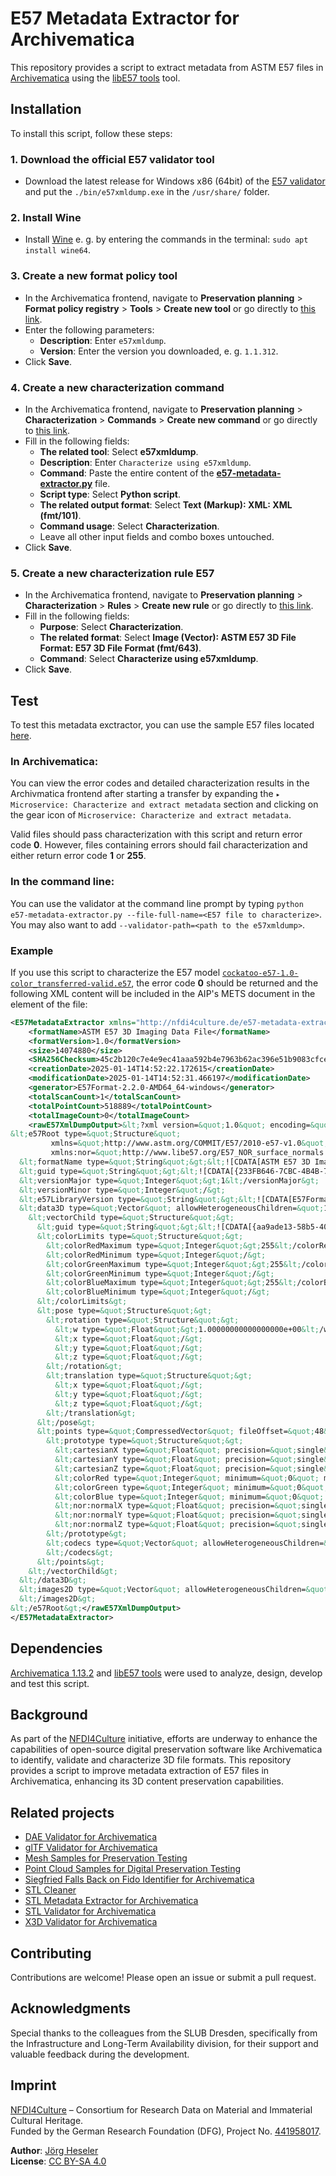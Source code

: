 # E57 Metadata Extractor for Archivematica

This repository provides a script to extract metadata from ASTM E57 files in [Archivematica](https://www.archivematica.org/) using the [libE57 tools](http://www.libe57.org/download.html) tool.

## Installation

To install this script, follow these steps:

### 1. Download the official E57 validator tool

- Download the latest release for Windows x86 (64bit) of the [E57 validator](http://www.libe57.org/download.html) and put the `./bin/e57xmldump.exe` in the `/usr/share/` folder.

### 2. Install Wine

- Install [Wine](https://www.winehq.org/) e. g. by entering the commands in the terminal: `sudo apt install wine64`.

### 3. Create a new format policy tool

- In the Archivematica frontend, navigate to **Preservation planning** > **Format policy registry** > **Tools** > **Create new tool** or go directly to [this link](http://10.10.10.20/fpr/fptool/create/).
- Enter the following parameters:
  - **Description**: Enter `e57xmldump`.
  - **Version**: Enter the version you downloaded, e. g. `1.1.312`.
- Click **Save**.

### 4. Create a new characterization command

- In the Archivematica frontend, navigate to **Preservation planning** > **Characterization** > **Commands** > **Create new command** or go directly to [this link](http://10.10.10.20/fpr/fpcommand/create/).
- Fill in the following fields:
  - **The related tool**: Select **e57xmldump**.
  - **Description**: Enter `Characterize using e57xmldump`.
  - **Command**: Paste the entire content of the [**e57-metadata-extractor.py**](./src/e57-metadata-extractor.py) file.
  - **Script type**: Select **Python script**.
  - **The related output format**: Select **Text (Markup): XML: XML (fmt/101)**.
  - **Command usage**: Select **Characterization**.
  - Leave all other input fields and combo boxes untouched.
- Click **Save**.

### 5. Create a new characterization rule E57

- In the Archivematica frontend, navigate to **Preservation planning** > **Characterization** > **Rules** > **Create new rule** or go directly to [this link](http://10.10.10.20/fpr/fprule/create/).
- Fill in the following fields:
  - **Purpose**: Select **Characterization**.
  - **The related format**: Select **Image (Vector): ASTM E57 3D File Format: E57 3D File Format (fmt/643)**.
  - **Command**: Select **Characterize using e57xmldump**.
- Click **Save**.

## Test

To test this metadata exctractor, you can use the sample E57 files located [here](https://github.com/JoergHeseler/point-cloud-samples-for-preservation-testing/tree/main/e57).

### In Archivematica:

You can view the error codes and detailed characterization results in the Archivmatica frontend after starting a transfer by expanding the `▸ Microservice: Characterize and extract metadata` section and clicking on the gear icon of `Microservice: Characterize and extract metadata`.

Valid files should pass characterization with this script and return error code **0**. However, files containing errors should fail characterization and either return error code **1** or **255**.

### In the command line:

You can use the validator at the command line prompt by typing `python e57-metadata-extractor.py --file-full-name=<E57 file to characterize>`. You may also want to add `--validator-path=<path to the e57xmldump>`.

### Example

If you use this script to characterize the E57 model [`cockatoo-e57-1.0-color_transferred-valid.e57`](https://github.com/JoergHeseler/point-cloud-samples-for-preservation-testing/blob/main/e57/cockatoo-e57-1.0-color_transferred-valid), the error code **0** should be returned and the following XML content will be included in the AIP's METS document in the <objectCharacteristicsExtension> element of the file:

```xml
<E57MetadataExtractor xmlns="http://nfdi4culture.de/e57-metadata-extractor1" xmlns:xsi="http://www.w3.org/2001/XMLSchema-instance" xsi:schemaLocation="http://nfdi4culture.de/e57-metadata-extractor1 https://raw.githubusercontent.com/JoergHeseler/e57-metadata-extractor-for-archivematica/refs/heads/main/src/e57-metadata-extractor.xsd">
    <formatName>ASTM E57 3D Imaging Data File</formatName>
    <formatVersion>1.0</formatVersion>
    <size>14074880</size>
    <SHA256Checksum>45c2b120c7e4e9ec41aaa592b4e7963b62ac396e51b9083cfce3e36413145e58</SHA256Checksum>
    <creationDate>2025-01-14T14:52:22.172615</creationDate>
    <modificationDate>2025-01-14T14:52:31.466197</modificationDate>
    <generator>E57Format-2.2.0-AMD64_64-windows</generator>
    <totalScanCount>1</totalScanCount>
    <totalPointCount>518889</totalPointCount>
    <totalImageCount>0</totalImageCount>
    <rawE57XmlDumpOutput>&lt;?xml version=&quot;1.0&quot; encoding=&quot;UTF-8&quot;?&gt;
&lt;e57Root type=&quot;Structure&quot;
         xmlns=&quot;http://www.astm.org/COMMIT/E57/2010-e57-v1.0&quot;
         xmlns:nor=&quot;http://www.libe57.org/E57_NOR_surface_normals.txt&quot;&gt;
  &lt;formatName type=&quot;String&quot;&gt;&lt;![CDATA[ASTM E57 3D Imaging Data File]]&gt;&lt;/formatName&gt;
  &lt;guid type=&quot;String&quot;&gt;&lt;![CDATA[{233FB646-7CBC-4B4B-750F-2B54793346A5}]]&gt;&lt;/guid&gt;
  &lt;versionMajor type=&quot;Integer&quot;&gt;1&lt;/versionMajor&gt;
  &lt;versionMinor type=&quot;Integer&quot;/&gt;
  &lt;e57LibraryVersion type=&quot;String&quot;&gt;&lt;![CDATA[E57Format-2.2.0-AMD64_64-windows]]&gt;&lt;/e57LibraryVersion&gt;
  &lt;data3D type=&quot;Vector&quot; allowHeterogeneousChildren=&quot;1&quot;&gt;
    &lt;vectorChild type=&quot;Structure&quot;&gt;
      &lt;guid type=&quot;String&quot;&gt;&lt;![CDATA[{aa9ade13-58b5-403b-a810-a3883ae3effb}]]&gt;&lt;/guid&gt;
      &lt;colorLimits type=&quot;Structure&quot;&gt;
        &lt;colorRedMaximum type=&quot;Integer&quot;&gt;255&lt;/colorRedMaximum&gt;
        &lt;colorRedMinimum type=&quot;Integer&quot;/&gt;
        &lt;colorGreenMaximum type=&quot;Integer&quot;&gt;255&lt;/colorGreenMaximum&gt;
        &lt;colorGreenMinimum type=&quot;Integer&quot;/&gt;
        &lt;colorBlueMaximum type=&quot;Integer&quot;&gt;255&lt;/colorBlueMaximum&gt;
        &lt;colorBlueMinimum type=&quot;Integer&quot;/&gt;
      &lt;/colorLimits&gt;
      &lt;pose type=&quot;Structure&quot;&gt;
        &lt;rotation type=&quot;Structure&quot;&gt;
          &lt;w type=&quot;Float&quot;&gt;1.00000000000000000e+00&lt;/w&gt;
          &lt;x type=&quot;Float&quot;/&gt;
          &lt;y type=&quot;Float&quot;/&gt;
          &lt;z type=&quot;Float&quot;/&gt;
        &lt;/rotation&gt;
        &lt;translation type=&quot;Structure&quot;&gt;
          &lt;x type=&quot;Float&quot;/&gt;
          &lt;y type=&quot;Float&quot;/&gt;
          &lt;z type=&quot;Float&quot;/&gt;
        &lt;/translation&gt;
      &lt;/pose&gt;
      &lt;points type=&quot;CompressedVector&quot; fileOffset=&quot;48&quot; recordCount=&quot;518889&quot;&gt;
        &lt;prototype type=&quot;Structure&quot;&gt;
          &lt;cartesianX type=&quot;Float&quot; precision=&quot;single&quot;/&gt;
          &lt;cartesianY type=&quot;Float&quot; precision=&quot;single&quot;/&gt;
          &lt;cartesianZ type=&quot;Float&quot; precision=&quot;single&quot;/&gt;
          &lt;colorRed type=&quot;Integer&quot; minimum=&quot;0&quot; maximum=&quot;255&quot;/&gt;
          &lt;colorGreen type=&quot;Integer&quot; minimum=&quot;0&quot; maximum=&quot;255&quot;/&gt;
          &lt;colorBlue type=&quot;Integer&quot; minimum=&quot;0&quot; maximum=&quot;255&quot;/&gt;
          &lt;nor:normalX type=&quot;Float&quot; precision=&quot;single&quot; minimum=&quot;-1.0000000e+00&quot; maximum=&quot;1.0000000e+00&quot;/&gt;
          &lt;nor:normalY type=&quot;Float&quot; precision=&quot;single&quot; minimum=&quot;-1.0000000e+00&quot; maximum=&quot;1.0000000e+00&quot;/&gt;
          &lt;nor:normalZ type=&quot;Float&quot; precision=&quot;single&quot; minimum=&quot;-1.0000000e+00&quot; maximum=&quot;1.0000000e+00&quot;/&gt;
        &lt;/prototype&gt;
        &lt;codecs type=&quot;Vector&quot; allowHeterogeneousChildren=&quot;1&quot;&gt;
        &lt;/codecs&gt;
      &lt;/points&gt;
    &lt;/vectorChild&gt;
  &lt;/data3D&gt;
  &lt;images2D type=&quot;Vector&quot; allowHeterogeneousChildren=&quot;1&quot;&gt;
  &lt;/images2D&gt;
&lt;/e57Root&gt;</rawE57XmlDumpOutput>
</E57MetadataExtractor>
```

## Dependencies

[Archivematica 1.13.2](https://github.com/artefactual/archivematica/releases/tag/v1.13.2) and [libE57 tools](http://www.libe57.org/download.html) were used to analyze, design, develop and test this script.

## Background

As part of the [NFDI4Culture](https://nfdi4culture.de/) initiative, efforts are underway to enhance the capabilities of open-source digital preservation software like Archivematica to identify, validate and characterize 3D file formats. This repository provides a script to improve metadata extraction of E57 files in Archivematica, enhancing its 3D content preservation capabilities.

## Related projects

- [DAE Validator for Archivematica](https://github.com/JoergHeseler/dae-validator-for-archivematica)
- [glTF Validator for Archivematica](https://github.com/JoergHeseler/gltf-validator-for-archivematica)
- [Mesh Samples for Preservation Testing](https://github.com/JoergHeseler/mesh-samples-for-preservation-testing)
- [Point Cloud Samples for Digital Preservation Testing](https://github.com/JoergHeseler/point-cloud-samples-for-preservation-testing)
- [Siegfried Falls Back on Fido Identifier for Archivematica](https://github.com/JoergHeseler/siegfried-falls-back-on-fido-identifier-for-archivematica)
- [STL Cleaner](https://github.com/JoergHeseler/stl-cleaner)
- [STL Metadata Extractor for Archivematica](https://github.com/JoergHeseler/stl-metadata-extractor-for-archivematica)
- [STL Validator for Archivematica](https://github.com/JoergHeseler/stl-validator-for-archivematica)
- [X3D Validator for Archivematica](https://github.com/JoergHeseler/x3d-validator-for-archivematica)

## Contributing

Contributions are welcome! Please open an issue or submit a pull request.

## Acknowledgments

Special thanks to the colleagues from the SLUB Dresden, specifically from the Infrastructure and Long-Term Availability division, for their support and valuable feedback during the development.

## Imprint

[NFDI4Culture](https://nfdi4culture.de/) – Consortium for Research Data on Material and Immaterial Cultural Heritage.  
Funded by the German Research Foundation (DFG), Project No. [441958017](https://gepris.dfg.de/gepris/projekt/441958017).

**Author**: [Jörg Heseler](https://orcid.org/0000-0002-1497-627X)  
**License**: [CC BY-SA 4.0](https://creativecommons.org/licenses/by-sa/4.0/)
